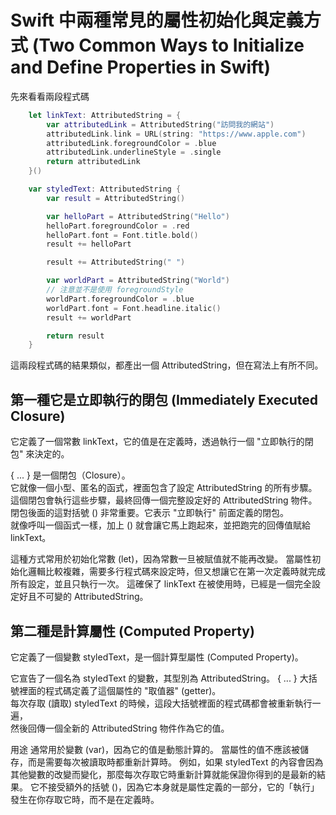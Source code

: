 # Swift 中兩種常見的屬性初始化與定義方式 (Two Common Ways to Initialize and Define Properties in Swift)

先來看看兩段程式碼

```swift
    let linkText: AttributedString = {
        var attributedLink = AttributedString("訪問我的網站")
        attributedLink.link = URL(string: "https://www.apple.com")
        attributedLink.foregroundColor = .blue
        attributedLink.underlineStyle = .single
        return attributedLink
    }()
```

```swift
    var styledText: AttributedString {
        var result = AttributedString()

        var helloPart = AttributedString("Hello")
        helloPart.foregroundColor = .red
        helloPart.font = Font.title.bold()
        result += helloPart

        result += AttributedString(" ")

        var worldPart = AttributedString("World")
        // 注意並不是使用 foregroundStyle
        worldPart.foregroundColor = .blue
        worldPart.font = Font.headline.italic()
        result += worldPart

        return result
    }
```

這兩段程式碼的結果類似，都產出一個 AttributedString，但在寫法上有所不同。

## 第一種它是立即執行的閉包 (Immediately Executed Closure)

它定義了一個常數 linkText，它的值是在定義時，透過執行一個 "立即執行的閉包" 來決定的。

{ ... } 是一個閉包（Closure）。  
它就像一個小型、匿名的函式，裡面包含了設定 AttributedString 的所有步驟。  
這個閉包會執行這些步驟，最終回傳一個完整設定好的 AttributedString 物件。
閉包後面的這對括號 () 非常重要。它表示 "立即執行" 前面定義的閉包。  
就像呼叫一個函式一樣，加上 () 就會讓它馬上跑起來，並把跑完的回傳值賦給 linkText。

這種方式常用於初始化常數 (let)，因為常數一旦被賦值就不能再改變。
當屬性初始化邏輯比較複雜，需要多行程式碼來設定時，但又想讓它在第一次定義時就完成所有設定，並且只執行一次。
這確保了 linkText 在被使用時，已經是一個完全設定好且不可變的 AttributedString。

## 第二種是計算屬性 (Computed Property)

它定義了一個變數 styledText，是一個計算型屬性 (Computed Property)。

它宣告了一個名為 styledText 的變數，其型別為 AttributedString。
{ ... } 大括號裡面的程式碼定義了這個屬性的 "取值器" (getter)。  
每次存取 (讀取) styledText 的時候，這段大括號裡面的程式碼都會被重新執行一遍，  
然後回傳一個全新的 AttributedString 物件作為它的值。

用途
通常用於變數 (var)，因為它的值是動態計算的。
當屬性的值不應該被儲存，而是需要每次被讀取時都重新計算時。
例如，如果 styledText 的內容會因為其他變數的改變而變化，那麼每次存取它時重新計算就能保證你得到的是最新的結果。
它不接受額外的括號 ()，因為它本身就是屬性定義的一部分，它的「執行」發生在你存取它時，而不是在定義時。  
